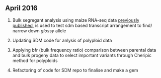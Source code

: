 ## April 2016

1. Bulk segregant analysis using maize RNA-seq data [previously published](http://journals.plos.org/plosone/article?id=10.1371/journal.pone.0036406), is used to test sdm based transcript arrangement to find/ narrow down *glossy* allele

2. Updating SDM code for anlysis of polyploid data

3. Applying bfr (bulk frequency ratio) comparison between parental data and bulk progeny data to select important variants through Cheripic method for polyploids

4. Refactoring of code for SDM repo to finalise and make a gem


